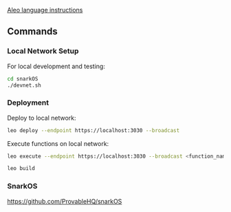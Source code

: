 [Aleo language instructions](https://developer.aleo.org/guides/aleo/language/)

## Commands


### Local Network Setup

For local development and testing:

```bash
cd snarkOS
./devnet.sh
```

### Deployment

Deploy to local network:

```bash
leo deploy --endpoint https://localhost:3030 --broadcast
```

Execute functions on local network:

```bash
leo execute --endpoint https://localhost:3030 --broadcast <function_name> <args>
```

```bash
leo build
```

<!-- SNARKOS -->
### SnarkOS
https://github.com/ProvableHQ/snarkOS